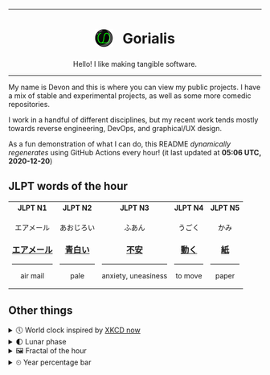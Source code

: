 ***

<h1 align="center">
<sub>
    <img src="readme/resources/avatar.png" height="36">
</sub>
&nbsp;
Gorialis
</h1>
<p align="center">
Hello! I like making tangible software.
</p>

***

My name is Devon and this is where you can view my public projects. I have a mix of stable and experimental projects, as well as some more comedic repositories.

I work in a handful of different disciplines, but my recent work tends mostly towards reverse engineering, DevOps, and graphical/UX design.

As a fun demonstration of what I can do, this README *dynamically regenerates* using GitHub Actions every hour! (it last updated at **05:06 UTC, 2020-12-20**)

<h2>JLPT words of the hour</h2>
<table>
    <tr>
        <th>JLPT N1</th>
        <th>JLPT N2</th>
        <th>JLPT N3</th>
        <th>JLPT N4</th>
        <th>JLPT N5</th>
    </tr>
    <tr>
        <td>
            <p align="center">エアメール</p>
            <h3 align="center"><b><a href="https://jisho.org/search/%E3%82%A8%E3%82%A2%E3%83%A1%E3%83%BC%E3%83%AB">エアメール</a></b></h3>
            <hr>
            <p align="center">air mail</p>
        </td>
        <td>
            <p align="center">あおじろい</p>
            <h3 align="center"><b><a href="https://jisho.org/search/%E9%9D%92%E7%99%BD%E3%81%84">青白い</a></b></h3>
            <hr>
            <p align="center">pale</p>
        </td>
        <td>
            <p align="center">ふあん</p>
            <h3 align="center"><b><a href="https://jisho.org/search/%E4%B8%8D%E5%AE%89">不安</a></b></h3>
            <hr>
            <p align="center">anxiety,<wbr> uneasiness</p>
        </td>
        <td>
            <p align="center">うごく</p>
            <h3 align="center"><b><a href="https://jisho.org/search/%E5%8B%95%E3%81%8F">動く</a></b></h3>
            <hr>
            <p align="center">to move</p>
        </td>
        <td>
            <p align="center">かみ</p>
            <h3 align="center"><b><a href="https://jisho.org/search/%E7%B4%99">紙</a></b></h3>
            <hr>
            <p align="center">paper</p>
        </td>
    </tr>
</table>

<h2>Other things</h2>
<details>
<summary>🕔  World clock inspired by <a href="https://xkcd.com/now">XKCD now</a></summary>

> <img src="generated/now.png" width="512">

</details>
<details>
<summary>🌓 Lunar phase</summary>

The moon is approximately 20.78% through its phase (First Quarter).

</details>
<details>
<summary>&#x1f5bc; Fractal of the hour</summary>

> <img src="generated/fractal.png" width="512">

</details>
<details>
<summary>&#x23f2; Year percentage bar</summary>
<pre><code>2020 [███████████████████▁] 96.78%</code></pre>
</details>
